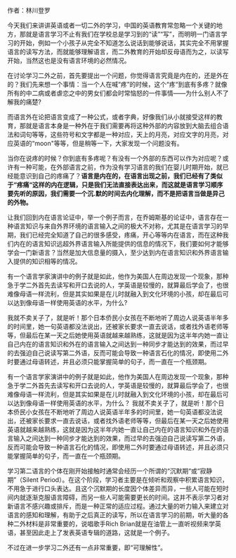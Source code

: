 作者：林川登罗

今天我们来讲讲英语或者一切二外的学习，中国的英语教育常忽略一个关键的地方，那就是语言学习不止有我们在学校总是学习到的“读”“写”，而明明一门语言学习的开始，例如一个小孩子从完全不知道怎么说话到能够说话，其实完全不用掌握语言的读写方法，而就能够理解语言，而二外教育的开始却反母语而为之，以读写开始，当然这也是没有语言环境的必然情况。

在讨论学习二外之前，首先要提出一个问题，你觉得语言究竟是内在的，还是外在的？我们先来想一个事情：当一个人在喊“疼”的时候，这个“疼“到底有多疼？就像所有的中二病或者虐恋之中的男女们都会时常恼怒的一件事情——为什么别人不了解我的痛楚?

而语言外在论把语言变成了一种公式，或者字典，好像我们从小就接受这样的教育，那就是语言本身是一种外在于我们需要再将这种外部的内容放到大脑去组合语法和词句等等，这些符号和文字都是一种对应，天上的月亮，对应文字的月亮，对应英语的“moon"等等，但是稍等一下，大家发现一个问题没有。

当你在说疼的时候？你到底有多疼呢？有没有一个外部的东西可以作为对应呢？或许有一种可能，在外部语言之前，作为没有学习语言的我们在婴儿时期开始，就已经能意识到自己的疼痛了？**语言是内在的，在语言出现之前，我们已经有了类似于“疼痛“这样的内在逻辑，只是我们无法直接表达出来，而这就是语言学习顺序要先听的原因，我们需要一个沉.默的时间去内化理解，而不是把语言当做是异己的外物。**

让我们回到内在语言论证中，举一个例子而言，在乔姆斯基的论证中，语言存在一种语言知识与来自外界环境的语言输入之间的极大不对称，尤其是在语言学习的早期，我们已经完全知道了自己的很多感受，疼痛，开心等等内在语言，而在这种我们内在的语言知识远超外界语言输入所能提供的信息的情况下，我们要如何才能够学会一门新语言？当然是加大信息量的摄入，至少达到内在语言知识和外界语言输入提供的知识相等的情况。

有一个语言学家演讲中的例子就是如此，他作为美国人在周边发现一个现象，那种急于学二外首先去读写和开口去说的人，学英语是较慢的，就算最后学会了，也很难像母语一样流利，但是其实如果是在儿时就融入到文化环境的小孩，却在最后可以达到像母语一样使用英语的水平，为什么?

我就不卖关子了，就是听！那个日本侨民小女孩在不断地听了周边人说英语半年多的时间里，她一句英语都没法说出，还被家长要求一直去说话，或者找外语老师等等，但最后在某一天之后她使用英语就越来越熟练，这就是因为这半年内她一直让自己内在的语言知识和外在的语言输入之间达到一种同步才能达到的效果，而过早的去强迫自己说读写第二外语，反而可能会导致一种语言石化的情况，即使用二外时要通过母语转述，并且必须只能掌握简单的句子，而一直在一个瓶颈期。

有一个语言学家演讲中的例子就是如此，他作为美国人在周边发现一个现象，那种急于学二外首先去读写和开口去说的人，学英语是较慢的，就算最后学会了，也很难像母语一样流利，但是其实如果是在儿时就融入到文化环境的小孩，却在最后可以达到像母语一样使用英语的水平，为什么？
我就不卖关子了，就是听！那个日本侨民小女孩在不断地听了周边人说英语半年多的时间里，她一句英语都没法说出，还被家长要求一直去说话，或者找外语老师等等，但最后在某一天之后她使用英语就越来越熟练，这就是因为这半年内她一直让自己内在的语言知识和外在的语言输入之间达到一种同步才能达到的效果，而过早的去强迫自己说读写第二外语，反而可能会导致一种语言石化的情况，即使用二外时要通过母语转述，并且必须只能掌握简单的句子，而一直在一个瓶颈期。

学习第二语言的个体在刚开始接触时通常会经历一个所谓的“沉默期“或“寂静期”（Silent Period）。在这个阶段，学习者主要是在倾听和观察中积累语言知识，不用急于进行口头表达。且这个沉默期的长度因个体差异而异，一些人可能在短时间内就逐渐克服语言障碍，而另一些人可能需要更长的时间。这并不表示学习者对新语言不感兴趣或排斥，而是一种正常的适应过程。通过大量的听力输入来建立对语言的感知和理解，有助于之后真正的读写，所以在语言学习的前期，听大量的各种二外材料是非常重要的，说唱歌手Rich Brian就是在油管上一直听视频来学英语，甚至因此走上了发表英语专辑的道路，这就是一个例子。

不过在进一步学习二外还有一点非常重要，即“可理解性”。